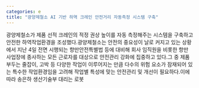 ```yaml
---
categories: e
title: "광양제철소 AI 기반 하역 크레인 안전거리 자동측정 시스템 구축"
---
```

광양제철소가 제품 선적 크레인의 적정 권상 높이를 자동 측정해주는 시스템을 구축하고 안전한 하역작업환경을 조성했다.광양제철소는 안전의 중요성이 날로 커지고 있는 상황에서 지난 4일 전면 시행되는 항만안전특별법 등에 대비해 회사 임직원을 비롯한 항만 사업장에 종사하는 모든 근로자를 대상으로 안전관리 강화에 집중하고 있다.그 중 제품 부두는 줄잡이, 고박 등 다양한 작업이 이루어지는 만큼 다수의 위험 요소가 잠재되어 있는 특수한 작업환경임을 고려해 작업별 특성에 맞는 안전관리 및 개선이 필요하다.이에 따라 송은하 생산기술부 대리는 로봇
